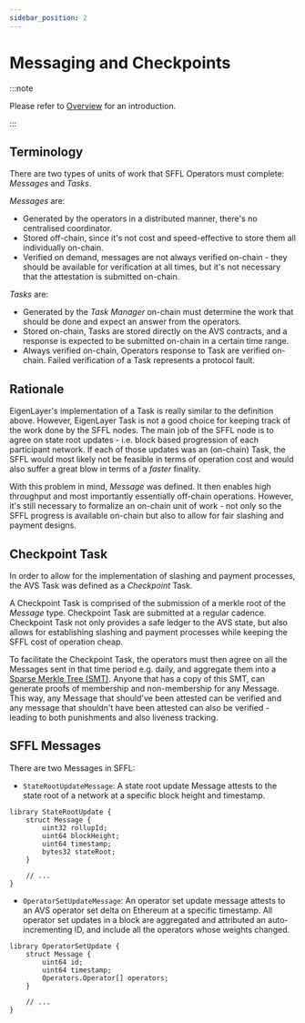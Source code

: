 ```yaml
---
sidebar_position: 2
---
```


# Messaging and Checkpoints

:::note

Please refer to [Overview](./overview.md) for an introduction.

:::

## Terminology

There are two types of units of work that SFFL Operators must complete:
_Messages_ and _Tasks_.

_Messages_ are:
* Generated by the operators in a distributed manner, there's no centralised
  coordinator.
* Stored off-chain, since it's not cost and speed-effective to store them all
  individually on-chain.
* Verified on demand, messages are not always verified on-chain - they should
  be available for verification at all times, but it's not necessary that the
  attestation is submitted on-chain.

_Tasks_ are:
* Generated by the _Task Manager_ on-chain must determine the work that should
  be done and expect an answer from the operators.
* Stored on-chain, Tasks are stored directly on the AVS contracts, and a
  response is expected to be submitted on-chain in a certain time range.
* Always verified on-chain, Operators response to Task are verified on-chain.
  Failed verification of a Task represents a protocol fault.

## Rationale

EigenLayer's implementation of a Task is really similar to the definition
above. However, EigenLayer Task is not a good choice for keeping track of the
work done by the SFFL nodes. The main job of the SFFL node is to agree on state
root updates - i.e. block based progression of each participant network. If
each of those updates was an (on-chain) Task, the SFFL would most likely not be
feasible in terms of operation cost and would also suffer a great blow in terms
of a _faster_ finality.

With this problem in mind, _Message_ was defined. It then enables high
throughput and most importantly essentially off-chain operations. However, it's
still necessary to formalize an on-chain unit of work - not only so the SFFL
progress is available on-chain but also to allow for fair slashing and payment
designs.

## Checkpoint Task

In order to allow for the implementation of slashing and payment processes, the
AVS Task was defined as a _Checkpoint_ Task.

A Checkpoint Task is comprised of the submission of a merkle root of the 
_Message_ type. Checkpoint Task are submitted at a regular cadence. Checkpoint
Task not only provides a safe ledger to the AVS state, but also allows for
establishing slashing and payment processes while keeping the SFFL cost of
operation cheap.

To facilitate the Checkpoint Task, the operators must then agree on all the
Messages sent in that time period e.g. daily, and aggregate them into a [Sparse
Merkle Tree (SMT)](https://docs.iden3.io/publications/pdfs/Merkle-Tree.pdf).
Anyone that has a copy of this SMT, can generate proofs of membership and
non-membership for any Message. This way, any Message that should've been
attested can be verified and any message that shouldn't have been attested can
also be verified - leading to both punishments and also liveness tracking.

## SFFL Messages

There are two Messages in SFFL:

* `StateRootUpdateMessage`: A state root update Message attests to the state
  root of a network at a specific block height and timestamp.

```solidity
library StateRootUpdate {
    struct Message {
        uint32 rollupId;
        uint64 blockHeight;
        uint64 timestamp;
        bytes32 stateRoot;
    }

    // ...
}
```

* `OperatorSetUpdateMessage`: An operator set update message attests to an AVS
  operator set delta on Ethereum at a specific timestamp. All operator set
  updates in a block are aggregated and attributed an auto-incrementing ID, and
  include all the operators whose weights changed.

```solidity
library OperatorSetUpdate {
    struct Message {
        uint64 id;
        uint64 timestamp;
        Operators.Operator[] operators;
    }

    // ...
}
```
